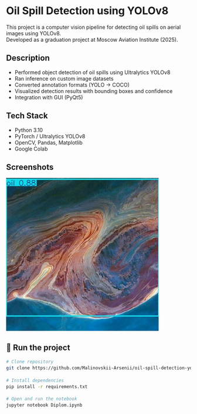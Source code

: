 # Oil Spill Detection using YOLOv8

This project is a computer vision pipeline for detecting oil spills on aerial images using YOLOv8.  
Developed as a graduation project at Moscow Aviation Institute (2025).

## Description

- Performed object detection of oil spills using Ultralytics YOLOv8
- Ran inference on custom image datasets
- Converted annotation formats (YOLO → COCO)
- Visualized detection results with bounding boxes and confidence
- Integration with GUI (PyQt5)

## Tech Stack

- Python 3.10  
- PyTorch / Ultralytics YOLOv8  
- OpenCV, Pandas, Matplotlib  
- Google Colab

## Screenshots

![Example](predict/7_jpg.rf.d55f347efb3e4ed1af8a372440c83b48.jpg)  

## 🚀 Run the project

```bash
# Clone repository
git clone https://github.com/Malinovskii-Arsenii/oil-spill-detection-yolov8.git

# Install dependencies
pip install -r requirements.txt

# Open and run the notebook
jupyter notebook Diplom.ipynb
